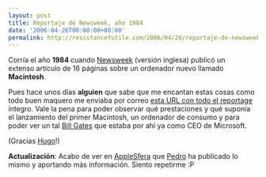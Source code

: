 ```yaml
---
layout: post
title: Reportaje de Newsweek, año 1984
date: '2006-04-26T00:00:00+00:00'
permalink: http://resistancefutile.com/2006/04/26/reportaje-de-newsweek-ano-1984/
---
```

<a href="http://toastbucket.com/apple1984ad/index.html"><img style="float:right; margin:0 0 10px 10px;cursor:pointer; cursor:hand;" src="http://photos1.blogger.com/blogger/6639/1972/320/helloMacres.jpg" border="0" alt="" /></a>Corría el año <span style="font-weight:bold;">1984 </span>cuando <a href="http://www.newsweekespanol.com.mx/">Newsweek</a> (versión inglesa) publicó un extenso artículo de 16 páginas sobre un ordenador nuevo llamado <span style="font-weight:bold;">Macintosh</span>.

Pues hace unos días <span style="font-weight:bold;">alguien</span> que sabe que me encantan estas cosas como todo buen maquero me enviaba por correo <a href="http://toastbucket.com/apple1984ad/index.html">esta URL con todo el reportage</a> íntegro. Vale la pena para poder observar qué prestaciones y qué suponía el lanzamiento del primer Macintosh, un ordenador de consumo y para poder ver un tal <a href="http://toastbucket.com/apple1984ad/p10.html">Bill Gates</a> que estaba por ahí  ya como CEO de Microsoft.

(Gracias <a href="http://solo.infames.org/">Hugo</a>!)

<span style="font-weight:bold;">Actualización</span>: Acabo de ver en <a href="http://www.applesfera.com/2006/04/25-el-primer-anuncio-del-mac-orig.php">AppleSfera</a>  que <a href="http://cuatrodoce.blogsome.com">Pedro</a> ha publicado lo mismo y aportando más información. Siento repetirme :P
